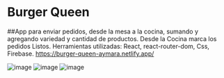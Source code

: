 # Burger Queen

##App para enviar pedidos, desde la mesa a la cocina, sumando y agregando
variedad y cantidad de productos. Desde la Cocina marca los pedidos Listos.
Herramientas utilizadas: React, react-router-dom, Css, Firebase.
https://burger-queen-aymara.netlify.app/

![image](https://user-images.githubusercontent.com/94982405/205152761-07171c96-8f19-47e7-b6f6-ae4b04ebb474.png)
![image](https://user-images.githubusercontent.com/94982405/205153001-f3ff7081-5339-42bd-bbef-124bd8351337.png)
![image](https://user-images.githubusercontent.com/94982405/205153083-d99941f5-8ab6-430c-9f6a-d4c34e06e946.png)
